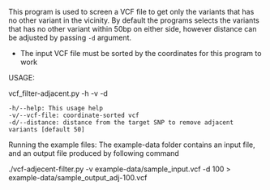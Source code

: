 This program is used to screen a VCF file to get only the variants that has no other variant in the vicinity. By default the programs selects the variants that has no other variant within 50bp on either side, however distance can be adjusted by passing `-d` argument. 

* The input VCF file must be sorted by the coordinates for this program to work


USAGE:

vcf_filter-adjacent.py -h -v <vcf-file> -d <distance>

    -h/--help: This usage help
    -v/--vcf-file: coordinate-sorted vcf
    -d/--distance: distance from the target SNP to remove adjacent variants [default 50]
    



Running the example files:
The example-data folder contains an input file, and an output file produced by following command

./vcf-adjecent-filter.py -v example-data/sample_input.vcf  -d 100 > example-data/sample_output_adj-100.vcf
